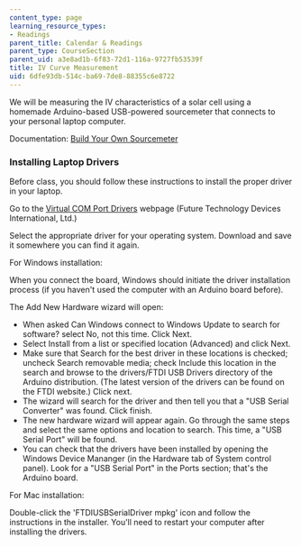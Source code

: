 ```yaml
---
content_type: page
learning_resource_types:
- Readings
parent_title: Calendar & Readings
parent_type: CourseSection
parent_uid: a3e8ad1b-6f83-72d1-116a-9727fb53539f
title: IV Curve Measurement
uid: 6dfe93db-514c-ba69-7de8-88355c6e8722
---
```


We will be measuring the IV characteristics of a solar cell using a homemade Arduino-based USB-powered sourcemeter that connects to your personal laptop computer.

Documentation: [Build Your Own Sourcemeter](http://pv.mit.edu/home/education/resources-for-educators/build-your-own-sourcemeter/)

### Installing Laptop Drivers

Before class, you should follow these instructions to install the proper driver in your laptop.

Go to the [Virtual COM Port Drivers](http://www.ftdichip.com/Drivers/VCP.htm) webpage (Future Technology Devices International, Ltd.)

Select the appropriate driver for your operating system. Download and save it somewhere you can find it again.

For Windows installation:

When you connect the board, Windows should initiate the driver installation process (if you haven't used the computer with an Arduino board before).

The Add New Hardware wizard will open:

*   When asked Can Windows connect to Windows Update to search for software? select No, not this time. Click Next.
*   Select Install from a list or specified location (Advanced) and click Next.
*   Make sure that Search for the best driver in these locations is checked; uncheck Search removable media; check Include this location in the search and browse to the drivers/FTDI USB Drivers directory of the Arduino distribution. (The latest version of the drivers can be found on the FTDI website.) Click next.
*   The wizard will search for the driver and then tell you that a "USB Serial Converter" was found. Click finish.
*   The new hardware wizard will appear again. Go through the same steps and select the same options and location to search. This time, a "USB Serial Port" will be found.
*   You can check that the drivers have been installed by opening the Windows Device Mananger (in the Hardware tab of System control panel). Look for a "USB Serial Port" in the Ports section; that's the Arduino board.

For Mac installation:

Double-click the 'FTDIUSBSerialDriver mpkg' icon and follow the instructions in the installer. You'll need to restart your computer after installing the drivers.